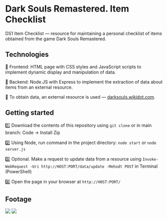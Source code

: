 # Dark Souls Remastered. Item Checklist

DS1 Item Checklist &mdash; resource for maintaining a personal checklist of items obtained from the game Dark Souls Remastered.

## Technologies

:iphone: Frontend: HTML page with CSS styles and JavaScript scripts to implement dynamic display and manipulation of data.

:wrench: Backend: Node.JS with Express to implement the extraction of data about items from an external resource.

:page_with_curl: To obtain data, an external resource is used &mdash; [darksouls.wikidot.com](http://darksouls.wikidot.com/). 

## Getting started

:one: Download the contents of this repository using `git clone` or in main branch: Code -> Install Zip

:two: Using Node, run command in the project directory: 
`node start` or `node server.js`

:three: Optional. Make a request to update data from a resource using `Invoke-WebRequest -Uri http://HOST:PORT/data/update -Mehodt POST` in Terminal (PowerShell)

:four: Open the page in your browser at `http://HOST:PORT/`

## Footage

<img src="https://github.com/kizukkk/ds1_collection/blob/doc/images/01.png">


<img src="https://github.com/kizukkk/ds1_collection/blob/doc/images/02.png">
